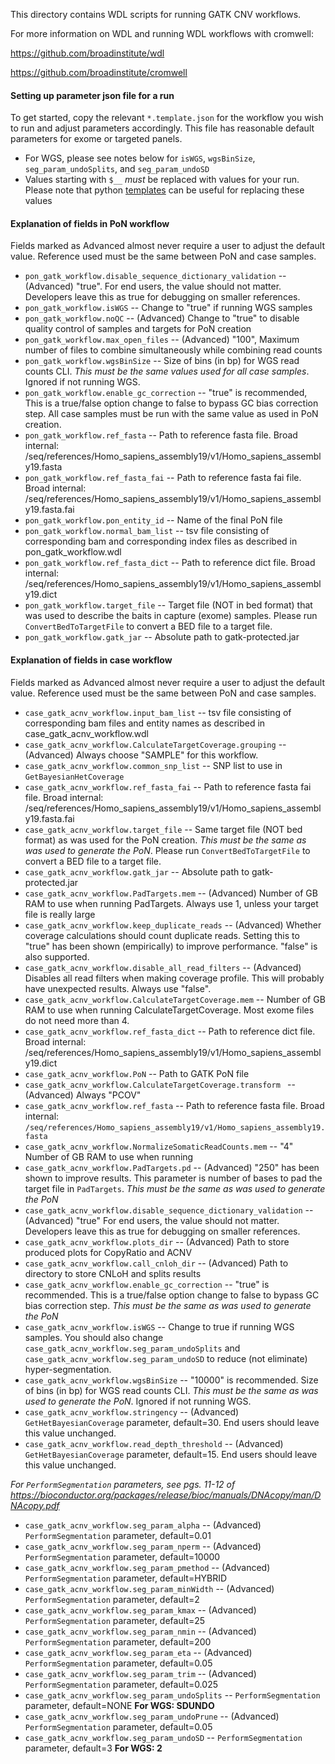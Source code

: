 This directory contains WDL scripts for running GATK CNV workflows.

For more information on WDL and running WDL workflows with cromwell:

https://github.com/broadinstitute/wdl

https://github.com/broadinstitute/cromwell

#### Setting up parameter json file for a run

To get started, copy the relevant ``*.template.json`` for the workflow you wish to run and adjust parameters accordingly.  This file has reasonable default parameters for exome or targeted panels.  
- For WGS, please see notes below for ``isWGS``, ``wgsBinSize``, ``seg_param_undoSplits``, and ``seg_param_undoSD``
- Values starting with ``$__`` *must* be replaced with values for your run.  Please note that python [templates](https://docs.python.org/2/library/string.html#template-strings) can be useful for replacing these values


#### Explanation of fields in PoN workflow

Fields marked as Advanced almost never require a user to adjust the default value.
Reference used must be the same between PoN and case samples.

- ``pon_gatk_workflow.disable_sequence_dictionary_validation`` -- (Advanced) "true".  For end users, the value should not matter.  Developers leave this as true for debugging on smaller references.
- ``pon_gatk_workflow.isWGS`` -- Change to "true" if running WGS samples
- ``pon_gatk_workflow.noQC`` -- (Advanced) Change to "true" to disable quality control of samples and targets for PoN creation
- ``pon_gatk_workflow.max_open_files`` -- (Advanced) "100",  Maximum number of files to combine simultaneously while combining read counts
- ``pon_gatk_workflow.wgsBinSize`` --  Size of bins (in bp) for WGS read counts CLI.  *This must be the same values used for all case samples*.  Ignored if not running WGS.
- ``pon_gatk_workflow.enable_gc_correction`` --  "true" is recommended,  This is a true/false option change to false to bypass GC bias correction step.  All case samples must be run with the same value as used in PoN creation.
- ``pon_gatk_workflow.ref_fasta`` -- Path to reference fasta file. Broad internal: /seq/references/Homo_sapiens_assembly19/v1/Homo_sapiens_assembly19.fasta
- ``pon_gatk_workflow.ref_fasta_fai`` --  Path to reference fasta fai file.  Broad internal: /seq/references/Homo_sapiens_assembly19/v1/Homo_sapiens_assembly19.fasta.fai
- ``pon_gatk_workflow.pon_entity_id`` --  Name of the final PoN file
- ``pon_gatk_workflow.normal_bam_list`` --  tsv file consisting of corresponding bam and corresponding index files as described in pon_gatk_workflow.wdl
- ``pon_gatk_workflow.ref_fasta_dict`` --  Path to reference dict file.  Broad internal: /seq/references/Homo_sapiens_assembly19/v1/Homo_sapiens_assembly19.dict
- ``pon_gatk_workflow.target_file`` --  Target file (NOT in bed format) that was used to describe the baits in capture (exome) samples.  Please run ``ConvertBedToTargetFile`` to convert a BED file to a target file.
- ``pon_gatk_workflow.gatk_jar`` -- Absolute path to gatk-protected.jar


#### Explanation of fields in case workflow

Fields marked as Advanced almost never require a user to adjust the default value.
Reference used must be the same between PoN and case samples.

- ``case_gatk_acnv_workflow.input_bam_list`` -- tsv file consisting of corresponding bam files and entity names as described in case_gatk_acnv_workflow.wdl
- ``case_gatk_acnv_workflow.CalculateTargetCoverage.grouping`` -- (Advanced) Always choose "SAMPLE" for this workflow.
- ``case_gatk_acnv_workflow.common_snp_list`` --  SNP list to use in ``GetBayesianHetCoverage``
- ``case_gatk_acnv_workflow.ref_fasta_fai`` --  Path to reference fasta fai file.  Broad internal: /seq/references/Homo_sapiens_assembly19/v1/Homo_sapiens_assembly19.fasta.fai 
- ``case_gatk_acnv_workflow.target_file`` --  Same target file (NOT bed format) as was used for the PoN creation.  *This must be the same as was used to generate the PoN*.  Please run ``ConvertBedToTargetFile`` to convert a BED file to a target file.
- ``case_gatk_acnv_workflow.gatk_jar`` --  Absolute path to gatk-protected.jar
- ``case_gatk_acnv_workflow.PadTargets.mem`` -- (Advanced) Number of GB RAM to use when running PadTargets.  Always use 1, unless your target file is really large
- ``case_gatk_acnv_workflow.keep_duplicate_reads`` -- (Advanced) Whether coverage calculations should count duplicate reads.  Setting this to "true" has been shown (empirically) to improve performance.  "false" is also supported.
- ``case_gatk_acnv_workflow.disable_all_read_filters`` -- (Advanced) Disables all read filters when making coverage profile.  This will probably have unexpected results.  Always use "false".
- ``case_gatk_acnv_workflow.CalculateTargetCoverage.mem`` -- Number of GB RAM to use when running CalculateTargetCoverage.  Most exome files do not need more than 4. 
- ``case_gatk_acnv_workflow.ref_fasta_dict`` --  Path to reference dict file.  Broad internal: /seq/references/Homo_sapiens_assembly19/v1/Homo_sapiens_assembly19.dict 
- ``case_gatk_acnv_workflow.PoN`` --  Path to GATK PoN file
- ``case_gatk_acnv_workflow.CalculateTargetCoverage.transform `` -- (Advanced) Always "PCOV"
- ``case_gatk_acnv_workflow.ref_fasta`` -- Path to reference fasta file.  Broad internal: ``/seq/references/Homo_sapiens_assembly19/v1/Homo_sapiens_assembly19.fasta`` 
- ``case_gatk_acnv_workflow.NormalizeSomaticReadCounts.mem`` -- "4" Number of GB RAM to use when running 
- ``case_gatk_acnv_workflow.PadTargets.pd`` -- (Advanced) "250" has been shown to improve results.  This parameter is number of bases to pad the target file in ``PadTargets``.  *This must be the same as was used to generate the PoN*
- ``case_gatk_acnv_workflow.disable_sequence_dictionary_validation`` -- (Advanced) "true"   For end users, the value should not matter.  Developers leave this as true for debugging on smaller references.
- ``case_gatk_acnv_workflow.plots_dir`` -- (Advanced)  Path to store produced plots for CopyRatio and ACNV
- ``case_gatk_acnv_workflow.call_cnloh_dir`` -- (Advanced)  Path to directory to store CNLoH and splits results
- ``case_gatk_acnv_workflow.enable_gc_correction`` -- "true" is recommended. This is a true/false option change to false to bypass GC bias correction step.  *This must be the same as was used to generate the PoN*
- ``case_gatk_acnv_workflow.isWGS`` -- Change to true if running WGS samples.  You should also change ``case_gatk_acnv_workflow.seg_param_undoSplits`` and ``case_gatk_acnv_workflow.seg_param_undoSD`` to reduce (not eliminate) hyper-segmentation.
- ``case_gatk_acnv_workflow.wgsBinSize`` -- "10000" is recommended.  Size of bins (in bp) for WGS read counts CLI.  *This must be the same as was used to generate the PoN*.  Ignored if not running WGS.
- ``case_gatk_acnv_workflow.stringency`` -- (Advanced) ``GetHetBayesianCoverage`` parameter, default=30. End users should leave this value unchanged.
- ``case_gatk_acnv_workflow.read_depth_threshold`` -- (Advanced) ``GetHetBayesianCoverage`` parameter, default=15. End users should leave this value unchanged.

*For ``PerformSegmentation`` parameters, see pgs. 11-12 of https://bioconductor.org/packages/release/bioc/manuals/DNAcopy/man/DNAcopy.pdf*
- ``case_gatk_acnv_workflow.seg_param_alpha`` -- (Advanced)  ``PerformSegmentation`` parameter, default=0.01
- ``case_gatk_acnv_workflow.seg_param_nperm`` -- (Advanced)  ``PerformSegmentation`` parameter, default=10000
- ``case_gatk_acnv_workflow.seg_param_pmethod`` -- (Advanced)  ``PerformSegmentation`` parameter, default=HYBRID
- ``case_gatk_acnv_workflow.seg_param_minWidth`` -- (Advanced)  ``PerformSegmentation`` parameter, default=2
- ``case_gatk_acnv_workflow.seg_param_kmax`` -- (Advanced)  ``PerformSegmentation`` parameter, default=25
- ``case_gatk_acnv_workflow.seg_param_nmin`` -- (Advanced)  ``PerformSegmentation`` parameter, default=200
- ``case_gatk_acnv_workflow.seg_param_eta`` -- (Advanced)  ``PerformSegmentation`` parameter, default=0.05
- ``case_gatk_acnv_workflow.seg_param_trim`` -- (Advanced)  ``PerformSegmentation`` parameter, default=0.025
- ``case_gatk_acnv_workflow.seg_param_undoSplits`` -- ``PerformSegmentation`` parameter, default=NONE   **For WGS: SDUNDO**
- ``case_gatk_acnv_workflow.seg_param_undoPrune`` -- (Advanced)  ``PerformSegmentation`` parameter, default=0.05
- ``case_gatk_acnv_workflow.seg_param_undoSD`` -- ``PerformSegmentation`` parameter, default=3 **For WGS: 2**

